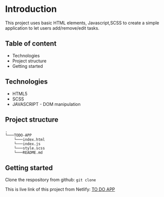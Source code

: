 # Introduction
This project uses basic HTML elements, Javascript,SCSS to create a simple application to let users add/remove/edit tasks.

## Table of content
- Technologies
- Project structure
- Getting started

## Technologies 
- HTML5
- SCSS
- JAVASCRIPT - DOM manipulation

## Project structure
```
.
└───TODO-APP
    └───index.html
    └───index.js
    └───style.scss
    └───README.md
```
## Getting started
Clone the respository from github: ```git clone```

This is live link of this project from Netlify: [TO DO APP](https://qntodoapp.netlify.app/)
